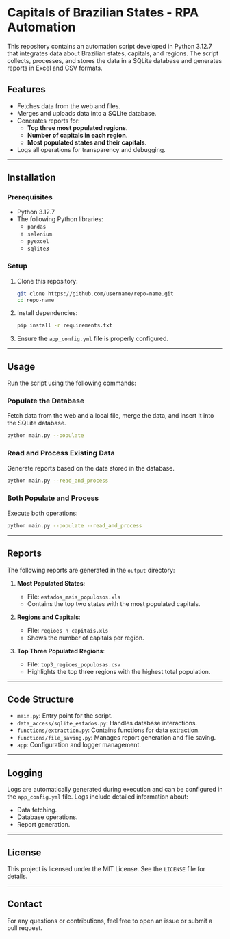 
# **Capitals of Brazilian States - RPA Automation**

This repository contains an automation script developed in Python 3.12.7 that integrates data about Brazilian states, capitals, and regions. The script collects, processes, and stores the data in a SQLite database and generates reports in Excel and CSV formats.

## **Features**
- Fetches data from the web and files.
- Merges and uploads data into a SQLite database.
- Generates reports for:
  - **Top three most populated regions**.
  - **Number of capitals in each region**.
  - **Most populated states and their capitals**.
- Logs all operations for transparency and debugging.

---

## **Installation**

### **Prerequisites**
- Python 3.12.7
- The following Python libraries:
  - `pandas`
  - `selenium`
  - `pyexcel`
  - `sqlite3`

### **Setup**
1. Clone this repository:
   ```bash
   git clone https://github.com/username/repo-name.git
   cd repo-name
   ```

2. Install dependencies:
   ```bash
   pip install -r requirements.txt
   ```

3. Ensure the `app_config.yml` file is properly configured.

---

## **Usage**

Run the script using the following commands:

### **Populate the Database**
Fetch data from the web and a local file, merge the data, and insert it into the SQLite database.
```bash
python main.py --populate
```

### **Read and Process Existing Data**
Generate reports based on the data stored in the database.
```bash
python main.py --read_and_process
```

### **Both Populate and Process**
Execute both operations:
```bash
python main.py --populate --read_and_process
```

---

## **Reports**

The following reports are generated in the `output` directory:

1. **Most Populated States**:
   - File: `estados_mais_populosos.xls`
   - Contains the top two states with the most populated capitals.

2. **Regions and Capitals**:
   - File: `regioes_n_capitais.xls`
   - Shows the number of capitals per region.

3. **Top Three Populated Regions**:
   - File: `top3_regioes_populosas.csv`
   - Highlights the top three regions with the highest total population.

---

## **Code Structure**

- `main.py`: Entry point for the script.
- `data_access/sqlite_estados.py`: Handles database interactions.
- `functions/extraction.py`: Contains functions for data extraction.
- `functions/file_saving.py`: Manages report generation and file saving.
- `app`: Configuration and logger management.

---

## **Logging**

Logs are automatically generated during execution and can be configured in the `app_config.yml` file. Logs include detailed information about:
- Data fetching.
- Database operations.
- Report generation.

---

## **License**
This project is licensed under the MIT License. See the `LICENSE` file for details.

---

## **Contact**

For any questions or contributions, feel free to open an issue or submit a pull request.

